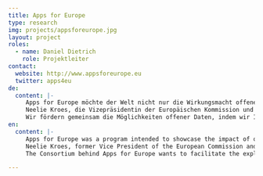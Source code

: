 ```yaml
---
title: Apps for Europe
type: research
img: projects/appsforeurope.jpg
layout: project
roles:
  - name: Daniel Dietrich
    role: Projektleiter
contact:
  website: http://www.appsforeurope.eu
  twitter: apps4eu
de:
  content: |-
     Apps for Europe möchte der Welt nicht nur die Wirkungsmacht offener Daten zeigen, sondern auch das wirtschaftliche Potenzial herauskehren.
     Neelie Kroes, die Vizepräsidentin der Europäischen Kommission und eine starke Unterstützerin von Apps for Europe, beziffert den Wert offener Daten auf viele Milliarden Euro. 
     Wir fördern gemeinsam die Möglichkeiten offener Daten, indem wir Ihnen dabei helfen, Ihre Idee in ein erfolgreiches Unternehmen umzuwandeln, das sich in ganz Europa etablieren könnte.
en:
  content: |-
     Apps for Europe was a program intended to showcase the impact of open data in terms of its economic potential. 
     Neelie Kroes, former Vice President of the European Commission and a strong supporter of Apps for Europe, quantifies the value of open data several billion Euros. 
     The Consortium behind Apps for Europe wants to facilitate the exploration of the value of open data by helping entrepreneurs to transform their ideas into successful businesses, that can gain foothold all over Europe.

---
```


